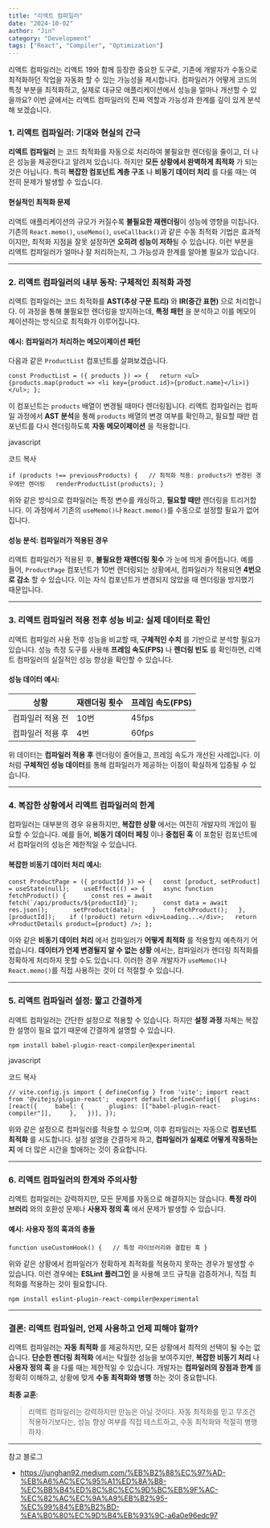 ```yaml
---
title: "리액트 컴파일러"
date: "2024-10-02"
author: "Jin"
category: "Development"
tags: ["React", "Compiler", "Optimization"]
---
```


리액트 컴파일러는 리액트 19와 함께 등장한 중요한 도구로, 기존에 개발자가 수동으로 최적화하던 작업을 자동화 할 수 있는 가능성을 제시합니다. 컴파일러가 어떻게 코드의 특정 부분을 최적화하고, 실제로 대규모 애플리케이션에서 성능을 얼마나 개선할 수 있을까요? 이번 글에서는 리액트 컴파일러의 진짜 역할과 가능성과 한계를 깊이 있게 분석해 보겠습니다.


### 1. 리액트 컴파일러: 기대와 현실의 간극

**리액트 컴파일러** 는 코드 최적화를 자동으로 처리하여 불필요한 렌더링을 줄이고, 더 나은 성능을 제공한다고 알려져 있습니다. 하지만 **모든 상황에서 완벽하게 최적화** 가 되는 것은 아닙니다. 특히 **복잡한 컴포넌트 계층 구조** 나 **비동기 데이터 처리** 를 다룰 때는 여전히 문제가 발생할 수 있습니다.

#### 현실적인 최적화 문제

리액트 애플리케이션의 규모가 커질수록 **불필요한 재렌더링**이 성능에 영향을 미칩니다. 기존의 `React.memo()`, `useMemo()`, `useCallback()`과 같은 수동 최적화 기법은 효과적이지만, 최적화 지점을 잘못 설정하면 **오히려 성능이 저하**될 수 있습니다. 이런 부분을 리액트 컴파일러가 얼마나 잘 처리하는지, 그 가능성과 한계를 알아볼 필요가 있습니다.

---

### 2. 리액트 컴파일러의 내부 동작: 구체적인 최적화 과정

리액트 컴파일러는 코드 최적화를 **AST(추상 구문 트리)** 와 **IR(중간 표현)** 으로 처리합니다. 이 과정을 통해 불필요한 렌더링을 방지하는데, **특정 패턴** 을 분석하고 이를 메모이제이션하는 방식으로 최적화가 이루어집니다.

#### 예시: 컴파일러가 처리하는 메모이제이션 패턴

다음과 같은 `ProductList` 컴포넌트를 살펴보겠습니다.


`const ProductList = ({ products }) => {   return <ul>{products.map(product => <li key={product.id}>{product.name}</li>)}</ul>; };`

이 컴포넌트는 `products` 배열이 변경될 때마다 렌더링됩니다. 리액트 컴파일러는 컴파일 과정에서 **AST 분석**을 통해 `products` 배열의 변경 여부를 확인하고, 필요할 때만 컴포넌트를 다시 렌더링하도록 **자동 메모이제이션** 을 적용합니다.

javascript

코드 복사

`if (products !== previousProducts) {   // 최적화 적용: products가 변경된 경우에만 렌더링   renderProductList(products); }`

위와 같은 방식으로 컴파일러는 특정 변수를 캐싱하고, **필요할 때만** 렌더링을 트리거합니다. 이 과정에서 기존의 `useMemo()`나 `React.memo()`를 수동으로 설정할 필요가 없어집니다.

#### 성능 분석: 컴파일러가 적용된 경우

리액트 컴파일러가 적용된 후, **불필요한 재렌더링 횟수** 가 눈에 띄게 줄어듭니다. 예를 들어, `ProductPage` 컴포넌트가 10번 렌더링되는 상황에서, 컴파일러가 적용되면 **4번으로 감소** 할 수 있습니다. 이는 자식 컴포넌트가 변경되지 않았을 때 렌더링을 방지했기 때문입니다.

---

### 3. 리액트 컴파일러 적용 전후 성능 비교: 실제 데이터로 확인

리액트 컴파일러 사용 전후 성능을 비교할 때, **구체적인 수치** 를 기반으로 분석할 필요가 있습니다. 성능 측정 도구를 사용해 **프레임 속도(FPS)** 나 **렌더링 빈도** 를 확인하면, 리액트 컴파일러의 실질적인 성능 향상을 확인할 수 있습니다.

#### 성능 데이터 예시:

|**상황**|**재렌더링 횟수**|**프레임 속도(FPS)**|
|---|---|---|
|컴파일러 적용 전|10번|45fps|
|컴파일러 적용 후|4번|60fps|

위 데이터는 **컴파일러 적용 후** 렌더링이 줄어들고, 프레임 속도가 개선된 사례입니다. 이처럼 **구체적인 성능 데이터**를 통해 컴파일러가 제공하는 이점이 확실하게 입증될 수 있습니다.

---

### 4. 복잡한 상황에서 리액트 컴파일러의 한계

컴파일러는 대부분의 경우 유용하지만, **복잡한 상황** 에서는 여전히 개발자의 개입이 필요할 수 있습니다. 예를 들어, **비동기 데이터 페칭** 이나 **중첩된 훅** 이 포함된 컴포넌트에서 컴파일러의 성능은 제한적일 수 있습니다.

#### 복잡한 비동기 데이터 처리 예시:

```const ProductPage = ({ productId }) => {   const [product, setProduct] = useState(null);    useEffect(() => {     async function fetchProduct() {       const res = await fetch(`/api/products/${productId}`);       const data = await res.json();       setProduct(data);     }     fetchProduct();   }, [productId]);    if (!product) return <div>Loading...</div>;   return <ProductDetails product={product} />; };```

이와 같은 **비동기 데이터 처리** 에서 컴파일러가 **어떻게 최적화** 를 적용할지 예측하기 어렵습니다. **데이터가 언제 변경될지 알 수 없는 상황** 에서는, 컴파일러가 렌더링 최적화를 정확하게 처리하지 못할 수도 있습니다. 이러한 경우 개발자가 `useMemo()`나 `React.memo()`를 직접 사용하는 것이 더 적절할 수 있습니다.

---

### 5. 리액트 컴파일러 설정: 짧고 간결하게

리액트 컴파일러는 간단한 설정으로 적용할 수 있습니다. 하지만 **설정 과정** 자체는 복잡한 설명이 필요 없기 때문에 간결하게 설명할 수 있습니다.


```npm install babel-plugin-react-compiler@experimental```

javascript

코드 복사

```// vite.config.js import { defineConfig } from 'vite'; import react from '@vitejs/plugin-react';  export default defineConfig({   plugins: [react({     babel: {       plugins: [["babel-plugin-react-compiler"]],     },   })], });```

위와 같은 설정으로 컴파일러를 적용할 수 있으며, 이후 컴파일러는 자동으로 **컴포넌트 최적화** 를 시도합니다. 설정 설명을 간결하게 하고, **컴파일러가 실제로 어떻게 작동하는지** 에 더 많은 시간을 할애하는 것이 중요합니다.

---

### 6. 리액트 컴파일러의 한계와 주의사항

리액트 컴파일러는 강력하지만, 모든 문제를 자동으로 해결하지는 않습니다. **특정 라이브러리** 와의 호환성 문제나 **사용자 정의 훅** 에서 문제가 발생할 수 있습니다.

#### 예시: 사용자 정의 훅과의 충돌


`function useCustomHook() {   // 특정 라이브러리와 결합된 훅 }`

위와 같은 상황에서 컴파일러가 정확하게 최적화를 적용하지 못하는 경우가 발생할 수 있습니다. 이런 경우에는 **ESLint 플러그인** 을 사용해 코드 규칙을 검증하거나, 직접 최적화를 적용하는 것이 필요합니다.



`npm install eslint-plugin-react-compiler@experimental`

---

### 결론: 리액트 컴파일러, 언제 사용하고 언제 피해야 할까?

리액트 컴파일러는 **자동 최적화** 를 제공하지만, 모든 상황에서 최적의 선택이 될 수는 없습니다. **단순한 렌더링 최적화** 에서는 탁월한 성능을 보여주지만, **복잡한 비동기 처리** 나 **사용자 정의 훅** 을 다룰 때는 제한적일 수 있습니다. 개발자는 **컴파일러의 장점과 한계** 를 정확히 이해하고, 상황에 맞게 **수동 최적화와 병행** 하는 것이 중요합니다.

**최종 교훈**:

> 리액트 컴파일러는 강력하지만 만능은 아닐 것이다. 자동 최적화를 믿고 무조건 적용하기보다는, 성능 향상 여부를 직접 테스트하고, 수동 최적화와 적절히 병행하자.

---
참고 블로그
- https://junghan92.medium.com/%EB%B2%88%EC%97%AD-%EB%A6%AC%EC%95%A1%ED%8A%B8-%EC%BB%B4%ED%8C%8C%EC%9D%BC%EB%9F%AC-%EC%82%AC%EC%9A%A9%EB%B2%95-%EC%99%84%EB%B2%BD-%EA%B0%80%EC%9D%B4%EB%93%9C-a6a0e96edc97
